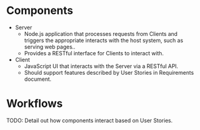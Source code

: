 # Components
* Server
    * Node.js application that processes requests from Clients and triggers the appropriate interacts with the host system, such as serving web pages..
    * Provides a RESTful interface for Clients to interact with.
* Client
    * JavaScript UI that interacts with the Server via a RESTful API.
    * Should support features described by User Stories in Requirements document.

# Workflows
TODO: Detail out how components interact based on User Stories.
